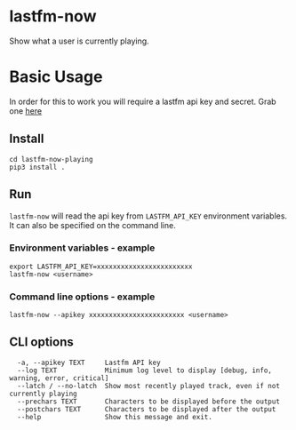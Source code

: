 # lastfm-now

Show what a user is currently playing.

# Basic Usage

In order for this to work you will require a lastfm api key and secret.  Grab one [here](https://www.last.fm/api/account/create)

## Install

```
cd lastfm-now-playing
pip3 install .
```

## Run

`lastfm-now` will read the api key from `LASTFM_API_KEY` environment variables. It can also be specified on the command line.

### Environment variables - example

```
export LASTFM_API_KEY=xxxxxxxxxxxxxxxxxxxxxxxx 
lastfm-now <username> 

```

### Command line options - example

```
lastfm-now --apikey xxxxxxxxxxxxxxxxxxxxxxxx <username> 

```

## CLI options

```
  -a, --apikey TEXT     Lastfm API key
  --log TEXT            Minimum log level to display [debug, info, warning, error, critical]
  --latch / --no-latch  Show most recently played track, even if not currently playing
  --prechars TEXT       Characters to be displayed before the output
  --postchars TEXT      Characters to be displayed after the output
  --help                Show this message and exit.
```
